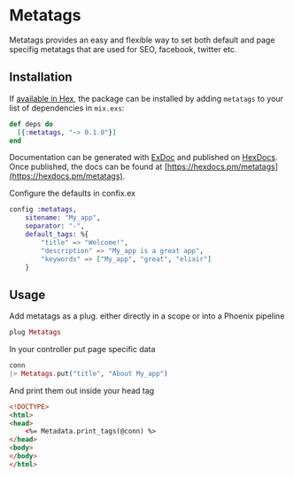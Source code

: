 # Metatags

Metatags provides an easy and flexible way to set both default and page specifig metatags that are used for SEO, facebook, twitter etc.

## Installation

If [available in Hex](https://hex.pm/docs/publish), the package can be installed
by adding `metatags` to your list of dependencies in `mix.exs`:

```elixir
def deps do
  [{:metatags, "~> 0.1.0"}]
end
```

Documentation can be generated with [ExDoc](https://github.com/elixir-lang/ex_doc)
and published on [HexDocs](https://hexdocs.pm). Once published, the docs can
be found at [https://hexdocs.pm/metatags](https://hexdocs.pm/metatags).

Configure the defaults in confix.ex

```elixir
config :metatags,
    sitename: "My_app",
    separator: "-",
    default_tags: %{
        "title" => "Welcome!",
        "description" => "My_app is a great app",
        "keywords" => ["My_app", "great", "elixir"]
    }
```


## Usage

Add metatags as a plug. either directly in a scope or into a Phoenix pipeline
```elixir
plug Metatags
```

In your controller put page specific data
```elixir
conn
|> Metatags.put("title", "About My_app")
```

And print them out inside your head tag
```html
<!DOCTYPE>
<html>
<head>
    <%= Metadata.print_tags(@conn) %>
</head>
<body>
</body>
</html>
```

